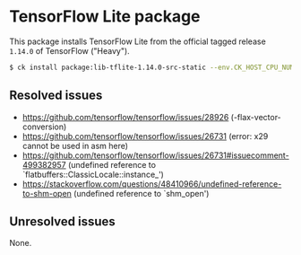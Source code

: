 # TensorFlow Lite package

This package installs TensorFlow Lite from the official tagged release `1.14.0` of TensorFlow ("Heavy").

```bash
$ ck install package:lib-tflite-1.14.0-src-static --env.CK_HOST_CPU_NUMBER_OF_PROCESSORS=4
```

## Resolved issues
- https://github.com/tensorflow/tensorflow/issues/28926 (-flax-vector-conversion)
- https://github.com/tensorflow/tensorflow/issues/26731 (error: x29 cannot be used in asm here)
- https://github.com/tensorflow/tensorflow/issues/26731#issuecomment-499382957 (undefined reference to `flatbuffers::ClassicLocale::instance_')
- https://stackoverflow.com/questions/48410966/undefined-reference-to-shm-open (undefined reference to `shm_open')

## Unresolved issues
None.
